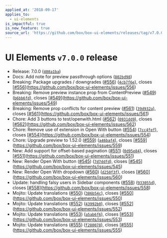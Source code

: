 ```yaml
---
applied_at: '2018-09-17'
applies_to:
  - ui-elements
is_impactful: true
is_new_feature: true
source_url: 'https://github.com/box/box-ui-elements/releases/tag/v7.0.0'
---
```


# UI Elements `v7.0.0` release


* Release: 7.0.0 ([`408a1ba`](https://github.com/box/box-ui-elements/commit[`408a1ba`](https://github.com/box/box-ui-elements/commit/408a1ba)))
* Docs: Add note for preview passthrough options ([`802bd98`](https://github.com/box/box-ui-elements/commit[`802bd98`](https://github.com/box/box-ui-elements/commit/802bd98)))
* Breaking: Package upgrades / downgrades ([#556](https://github.com/box/box-ui-elements/pull/556)) ([`4cb7f6e`](https://github.com/box/box-ui-elements/commit[`4cb7f6e`](https://github.com/box/box-ui-elements/commit/4cb7f6e))), closes [[#556](https://github.com/box/box-ui-elements/pull/556)](https://github.com/box/box-ui-elements/issues/556)
* Breaking: Remove preview instance prop from ContentPreview ([#549](https://github.com/box/box-ui-elements/pull/549)) ([`b6bb6fd`](https://github.com/box/box-ui-elements/commit[`b6bb6fd`](https://github.com/box/box-ui-elements/commit/b6bb6fd))), closes [[#549](https://github.com/box/box-ui-elements/pull/549)](https://github.com/box/box-ui-elements/issues/549)
* Breaking: Remove prop conflicts for content preview ([#561](https://github.com/box/box-ui-elements/pull/561)) ([`39d932a`](https://github.com/box/box-ui-elements/commit[`39d932a`](https://github.com/box/box-ui-elements/commit/39d932a))), closes [[#561](https://github.com/box/box-ui-elements/pull/561)](https://github.com/box/box-ui-elements/issues/561)
* Chore: Add 3 buttons to test/openwith.html ([#562](https://github.com/box/box-ui-elements/pull/562)) ([`0931dd9`](https://github.com/box/box-ui-elements/commit[`0931dd9`](https://github.com/box/box-ui-elements/commit/0931dd9))), closes [[#562](https://github.com/box/box-ui-elements/pull/562)](https://github.com/box/box-ui-elements/issues/562)
* Chore: Remove use of extension in Open With button ([#554](https://github.com/box/box-ui-elements/pull/554)) ([`7cc4fef`](https://github.com/box/box-ui-elements/commit[`7cc4fef`](https://github.com/box/box-ui-elements/commit/7cc4fef))), closes [[#554](https://github.com/box/box-ui-elements/pull/554)](https://github.com/box/box-ui-elements/issues/554)
* Chore: Upgrade preview to 1.52.0 ([#559](https://github.com/box/box-ui-elements/pull/559)) ([`a46baf4`](https://github.com/box/box-ui-elements/commit[`a46baf4`](https://github.com/box/box-ui-elements/commit/a46baf4))), closes [[#559](https://github.com/box/box-ui-elements/pull/559)](https://github.com/box/box-ui-elements/issues/559)
* New: Add support for offset-based pagination ([#551](https://github.com/box/box-ui-elements/pull/551)) ([`0d95e84`](https://github.com/box/box-ui-elements/commit[`0d95e84`](https://github.com/box/box-ui-elements/commit/0d95e84))), closes [[#551](https://github.com/box/box-ui-elements/pull/551)](https://github.com/box/box-ui-elements/issues/551)
* New: Render Open With button ([#545](https://github.com/box/box-ui-elements/pull/545)) ([`7d7ddfd`](https://github.com/box/box-ui-elements/commit[`7d7ddfd`](https://github.com/box/box-ui-elements/commit/7d7ddfd))), closes [[#545](https://github.com/box/box-ui-elements/pull/545)](https://github.com/box/box-ui-elements/issues/545)
* New: Render Open With dropdown ([#560](https://github.com/box/box-ui-elements/pull/560)) ([`d250f3f`](https://github.com/box/box-ui-elements/commit[`d250f3f`](https://github.com/box/box-ui-elements/commit/d250f3f))), closes [[#560](https://github.com/box/box-ui-elements/pull/560)](https://github.com/box/box-ui-elements/issues/560)
* Update: handling falsy users in Sidebar components ([#558](https://github.com/box/box-ui-elements/pull/558)) ([`933055d`](https://github.com/box/box-ui-elements/commit[`933055d`](https://github.com/box/box-ui-elements/commit/933055d))), closes [[#558](https://github.com/box/box-ui-elements/pull/558)](https://github.com/box/box-ui-elements/issues/558)
* Mojito: Update translations ([#550](https://github.com/box/box-ui-elements/pull/550)) ([`386b54c`](https://github.com/box/box-ui-elements/commit[`386b54c`](https://github.com/box/box-ui-elements/commit/386b54c))), closes [[#550](https://github.com/box/box-ui-elements/pull/550)](https://github.com/box/box-ui-elements/issues/550)
* Mojito: Update translations ([#552](https://github.com/box/box-ui-elements/pull/552)) ([`43992b0`](https://github.com/box/box-ui-elements/commit[`43992b0`](https://github.com/box/box-ui-elements/commit/43992b0))), closes [[#552](https://github.com/box/box-ui-elements/pull/552)](https://github.com/box/box-ui-elements/issues/552)
* Mojito: Update translations ([#553](https://github.com/box/box-ui-elements/pull/553)) ([`a5ab6f6`](https://github.com/box/box-ui-elements/commit[`a5ab6f6`](https://github.com/box/box-ui-elements/commit/a5ab6f6))), closes [[#553](https://github.com/box/box-ui-elements/pull/553)](https://github.com/box/box-ui-elements/issues/553)
* Mojito: Update translations ([#555](https://github.com/box/box-ui-elements/pull/555)) ([`f280078`](https://github.com/box/box-ui-elements/commit[`f280078`](https://github.com/box/box-ui-elements/commit/f280078))), closes [[#555](https://github.com/box/box-ui-elements/pull/555)](https://github.com/box/box-ui-elements/issues/555)



